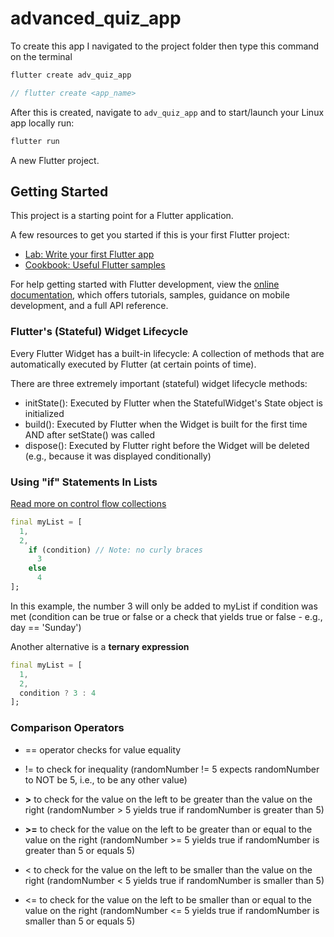 # advanced_quiz_app

To create this app I navigated to the project folder then type this command on the terminal

```dart
flutter create adv_quiz_app

// flutter create <app_name>
```

After this is created, navigate to `adv_quiz_app` and to start/launch your Linux app locally run:

```dart
flutter run
```

A new Flutter project.

## Getting Started

This project is a starting point for a Flutter application.

A few resources to get you started if this is your first Flutter project:

- [Lab: Write your first Flutter app](https://docs.flutter.dev/get-started/codelab)
- [Cookbook: Useful Flutter samples](https://docs.flutter.dev/cookbook)

For help getting started with Flutter development, view the
[online documentation](https://docs.flutter.dev/), which offers tutorials,
samples, guidance on mobile development, and a full API reference.

### Flutter's (Stateful) Widget Lifecycle

Every Flutter Widget has a built-in lifecycle: A collection of methods that are automatically executed by Flutter (at certain points of time).

There are three extremely important (stateful) widget lifecycle methods:

- initState(): Executed by Flutter when the StatefulWidget's State object is initialized
- build(): Executed by Flutter when the Widget is built for the first time AND after setState() was called
- dispose(): Executed by Flutter right before the Widget will be deleted (e.g., because it was displayed conditionally)

### Using "if" Statements In Lists

[Read more on control flow collections](https://github.com/dart-lang/language/blob/main/accepted/2.3/control-flow-collections/feature-specification.md "repo-link")

```dart
final myList = [
  1,
  2,
    if (condition) // Note: no curly braces
      3
    else
      4
];
```

In this example, the number 3 will only be added to myList if condition was met (condition can be true or false or a check that yields true or false - e.g., day == 'Sunday')

Another alternative is a **ternary expression**

```dart
final myList = [
  1,
  2,
  condition ? 3 : 4
];
```

### Comparison Operators

- == operator checks for value equality

- != to check for inequality (randomNumber != 5 expects randomNumber to NOT be 5, i.e., to be any other value)

- **>** to check for the value on the left to be greater than the value on the right (randomNumber > 5 yields true if randomNumber is greater than 5)

- **>=** to check for the value on the left to be greater than or equal to the value on the right (randomNumber >= 5 yields true if randomNumber is greater than 5 or equals 5)

- < to check for the value on the left to be smaller than the value on the right (randomNumber < 5 yields true if randomNumber is smaller than 5)

- <= to check for the value on the left to be smaller than or equal to the value on the right (randomNumber <= 5 yields true if randomNumber is smaller than 5 or equals 5)
